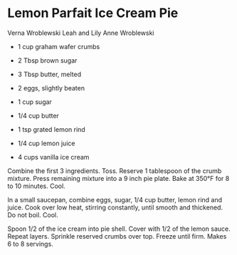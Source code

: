 # Lemon Parfait Ice Cream Pie

Verna Wroblewski
Leah and Lily Anne Wroblewski

- 1 cup graham wafer crumbs
- 2 Tbsp brown sugar
- 3 Tbsp butter, melted
- 2 eggs, slightly beaten
- 1 cup sugar

- 1/4 cup butter
- 1 tsp grated lemon rind
- 1/4 cup lemon juice
- 4 cups vanilla ice cream

Combine the first 3 ingredients. Toss. Reserve 1 tablespoon of the crumb mixture. Press remaining mixture into a 9 inch pie plate. Bake at 350°F for 8 to 10 minutes. Cool.

In a small saucepan, combine eggs, sugar, 1/4 cup butter, lemon rind and juice. Cook over low heat, stirring constantly, until smooth and thickened. Do not boil. Cool.

Spoon 1/2 of the ice cream into pie shell. Cover with 1/2 of the lemon sauce. Repeat layers. Sprinkle reserved crumbs over top. Freeze until firm. Makes 6 to 8 servings.